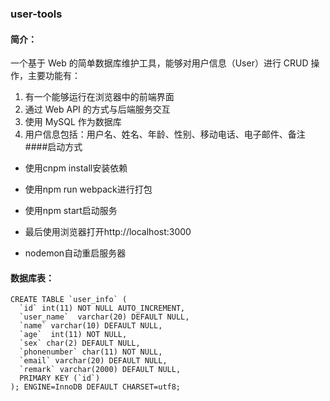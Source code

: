 ### user-tools
#### 简介：
一个基于 Web 的简单数据库维护工具，能够对用户信息（User）进行 CRUD 操作，主要功能有：

1. 有一个能够运行在浏览器中的前端界面
2. 通过 Web API 的方式与后端服务交互
3. 使用 MySQL 作为数据库
4. 用户信息包括：用户名、姓名、年龄、性别、移动电话、电子邮件、备注
####启动方式
- 使用cnpm install安装依赖

- 使用npm run webpack进行打包

- 使用npm start启动服务

- 最后使用浏览器打开http://localhost:3000
- nodemon自动重启服务器

#### 数据库表：
```
CREATE TABLE `user_info` (
  `id` int(11) NOT NULL AUTO_INCREMENT,
  `user_name`  varchar(20) DEFAULT NULL,
  `name` varchar(10) DEFAULT NULL,
  `age`  int(11) NOT NULL,
  `sex` char(2) DEFAULT NULL,
  `phonenumber` char(11) NOT NULL,
  `email` varchar(20) DEFAULT NULL,
  `remark` varchar(2000) DEFAULT NULL,  
  PRIMARY KEY (`id`)
); ENGINE=InnoDB DEFAULT CHARSET=utf8;
```
